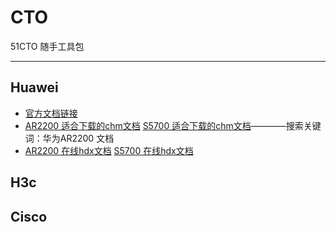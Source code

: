 # CTO
51CTO 随手工具包

---
## Huawei
- [官方文档链接](https://support.huawei.com/enterprise/zh/doc/index.html)
- [AR2200 适合下载的chm文档](https://support.huawei.com/enterprise/zh/doc/EDOC1100069312)      [S5700 适合下载的chm文档](https://support.huawei.com/enterprise/zh/doc/EDOC1100126575)————搜索关键词：华为AR2200 文档
- [AR2200 在线hdx文档](https://support.huawei.com/hedex/hdx.do?docid=EDOC1100069311&lang=zh&idPath=24030814|21432787|7923148|22318709|6078842)     [S5700 在线hdx文档](https://support.huawei.com/hedex/hdx.do?docid=EDOC1100126532&lang=zh&idPath=24030814|21782164|21782167|22318564|6691579)

## H3c

## Cisco
